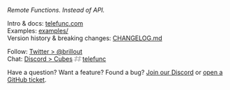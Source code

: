 *Remote Functions. Instead of API.*

Intro & docs: [telefunc.com](https://telefunc.com)
<br/>
Examples: [examples/](examples)
<br/>
Version history & breaking changes: [CHANGELOG.md](CHANGELOG.md)

Follow: [Twitter > @brillout](https://twitter.com/brillout)
<br/>
Chat: <a href="https://discord.com/invite/dSDMGGJZQy">Discord > Cubes<img src="/docs/icons/hash.svg" height="17" width="23" valign="text-bottom" alt="hash"/>telefunc</a>

Have a question? Want a feature? Found a bug?
<a href="https://discord.com/invite/dSDMGGJZQy">Join our Discord</a> or
<a href="https://github.com/brillout/telefunc/issues/new">open a GitHub ticket</a>.
